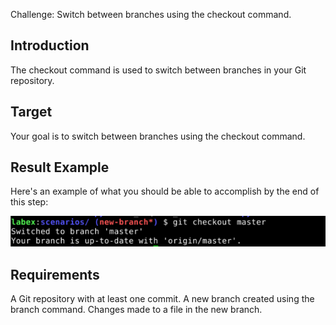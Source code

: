 Challenge: Switch between branches using the checkout command.

## Introduction

The checkout command is used to switch between branches in your Git repository.

## Target

Your goal is to switch between branches using the checkout command.

## Result Example

Here's an example of what you should be able to accomplish by the end of this step:

![challenge-git-branch-operation](assets/challenge-git-branch-operation-3.png)

## Requirements

A Git repository with at least one commit.
A new branch created using the branch command.
Changes made to a file in the new branch.

